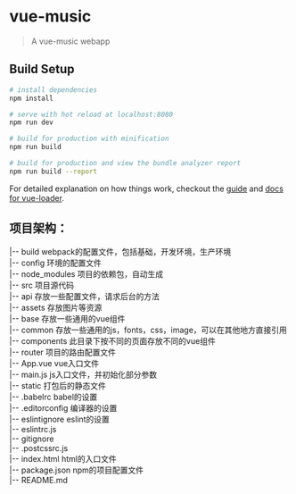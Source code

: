 # vue-music

> A vue-music webapp

## Build Setup

``` bash
# install dependencies
npm install

# serve with hot reload at localhost:8080
npm run dev

# build for production with minification
npm run build

# build for production and view the bundle analyzer report
npm run build --report
```

For detailed explanation on how things work, checkout the [guide](http://vuejs-templates.github.io/webpack/) and [docs for vue-loader](http://vuejs.github.io/vue-loader).

## 项目架构：

|-- build   webpack的配置文件，包括基础，开发环境，生产环境  
|-- config  环境的配置文件  
|-- node_modules    项目的依赖包，自动生成  
|-- src     项目源代码  
    |-- api     存放一些配置文件，请求后台的方法  
    |-- assets  存放图片等资源  
    |-- base    存放一些通用的vue组件  
    |-- common  存放一些通用的js，fonts，css，image，可以在其他地方直接引用  
    |-- components  此目录下按不同的页面存放不同的vue组件  
    |-- router      项目的路由配置文件  
    |-- App.vue     vue入口文件  
    |-- main.js     js入口文件，并初始化部分参数  
|-- static  打包后的静态文件  
|-- .babelrc    babel的设置  
|-- .editorconfig   编译器的设置  
|-- eslintignore    eslint的设置  
|-- eslintrc.js  
|-- gitignore   
|-- .postcssrc.js   
|-- index.html      html的入口文件  
|-- package.json    npm的项目配置文件  
|-- README.md  
